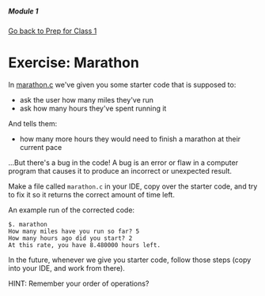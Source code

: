 ##### Module 1

[Go back to Prep for Class 1](../../class1-prep)

# Exercise: Marathon

In [marathon.c](./marathon.c) we've given you some starter code that is supposed to:
- ask the user how many miles they've run
- ask how many hours they've spent running it

And tells them:
- how many more hours they would need to finish a marathon at their current pace

...But there's a bug in the code! A bug is an error or flaw in a computer program that causes it to produce an incorrect or unexpected result.

Make a file called `marathon.c` in your IDE, copy over the starter code, and try to fix it so it returns the correct amount of time left.

An example run of the corrected code:
```
$. marathon
How many miles have you run so far? 5
How many hours ago did you start? 2
At this rate, you have 8.480000 hours left.
```

In the future, whenever we give you starter code, follow those steps (copy into your IDE, and work from there). 

HINT: Remember your order of operations?
